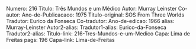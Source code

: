 Numero: 216
Titulo: Três Mundos e um Médico
Autor: Murray Leinster
Co-autor: 
Ano-de-Publicacaoo: 1975
Titulo-original: SOS From Three Worlds
Tradutor: Eurico da Fonseca
Co-tradutor: 
Ano-de-edicao: 1966
alias: Murray-Leinster
Autor2-alias: 
Tradutor1-alias: Eurico-da-Fonseca
Tradutor2-alias: 
Titulo-link: 216-Tres-Mundos-e-um-Medico
Capa: Lima de Freitas
pags: 196
Capa-link: Lima-de-Freitas